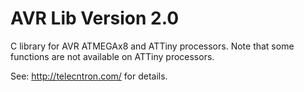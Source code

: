 AVR Lib Version 2.0
===================

C library for AVR ATMEGAx8 and ATTiny processors. Note that some functions 
are not available on ATTiny processors.

See: http://telecntron.com/ for details.
